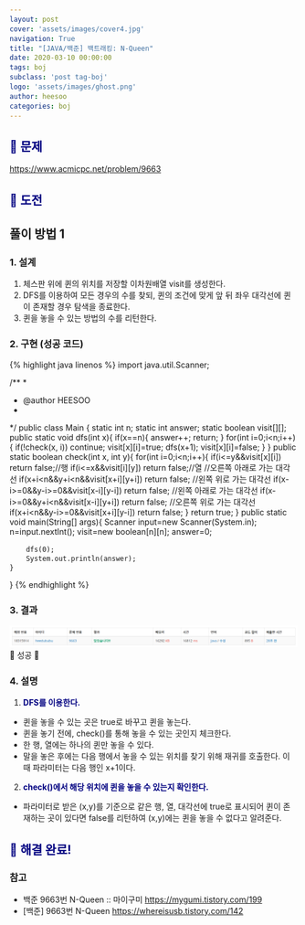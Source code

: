 ```yaml
---
layout: post
cover: 'assets/images/cover4.jpg'
navigation: True
title: "[JAVA/백준] 백트래킹: N-Queen"
date: 2020-03-10 00:00:00
tags: boj
subclass: 'post tag-boj'
logo: 'assets/images/ghost.png'
author: heesoo
categories: boj
---
```

## <span style="color:navy">👀 문제</span>
<https://www.acmicpc.net/problem/9663>

## <span style="color:navy">👊 도전</span>

## 풀이 방법 1

### 1. 설계
1. 체스판 위에 퀸의 위치를 저장할 이차원배열 visit를 생성한다.
2. DFS를 이용하여 모든 경우의 수를 찾되, 퀸의 조건에 맞게 앞 뒤 좌우 대각선에 퀸이 존재할 경우 탐색을 종료한다.
3. 퀸을 놓을 수 있는 방법의 수를 리턴한다.

### 2. 구현 (성공 코드)
{% highlight java linenos %}
import java.util.Scanner;

/**
 * 
 * @author HEESOO
 *
 */
public class Main {
	static int n;
	static int answer;
	static boolean visit[][];
	public static void dfs(int x){
		if(x==n){
			answer++;
			return;
		}
		for(int i=0;i<n;i++){
			if(!check(x, i)) continue;
			visit[x][i]=true;
			dfs(x+1);
			visit[x][i]=false;
		}
	}
	public static boolean check(int x, int y){
		for(int i=0;i<n;i++){
			if(i<=y&&visit[x][i]) return false;//행
			if(i<=x&&visit[i][y]) return false;//열
            //오른쪽 아래로 가는 대각선
			if(x+i<n&&y+i<n&&visit[x+i][y+i]) return false;
            //왼쪽 위로 가는 대각선
			if(x-i>=0&&y-i>=0&&visit[x-i][y-i]) return false;
            //왼쪽 아래로 가는 대각선
			if(x-i>=0&&y+i<n&&visit[x-i][y+i]) return false;
            //오른쪽 위로 가는 대각선
			if(x+i<n&&y-i>=0&&visit[x+i][y-i]) return false;
		}
		return true;
	}
	public static void main(String[] args){
		Scanner input=new Scanner(System.in);
		n=input.nextInt();
		visit=new boolean[n][n];
		answer=0;
		
		dfs(0);
		System.out.println(answer);
	}
}
 {% endhighlight %}

### 3. 결과
![실행결과](./assets/images/200310_5.PNG)
🤟 성공 🤟

### 4. 설명
1. **<span style="color:navy">DFS를 이용한다.</span>**
- 퀸을 놓을 수 있는 곳은 true로 바꾸고 퀸을 놓는다.
- 퀸을 놓기 전에, check()를 통해 놓을 수 있는 곳인지 체크한다.
- 한 행, 열에는 하나의 퀸만 놓을 수 있다.
- 말을 놓은 후에는 다음 행에서 놓을 수 있는 위치를 찾기 위해 재귀를 호출한다. 이때 파라미터는 다음 행인 x+1이다.

2. **<span style="color:navy">check()에서 해당 위치에 퀸을 놓을 수 있는지 확인한다.</span>**
- 파라미터로 받은 (x,y)를 기준으로 같은 행, 열, 대각선에 true로 표시되어 퀸이 존재하는 곳이 있다면 false를 리턴하여 (x,y)에는 퀸을 놓을 수 없다고 알려준다.

## <span style="color:navy">👏 해결 완료!</span>

### 참고
- 백준 9663번 N-Queen :: 마이구미 <https://mygumi.tistory.com/199>
- [백준] 9663번 N-Queen <https://whereisusb.tistory.com/142>